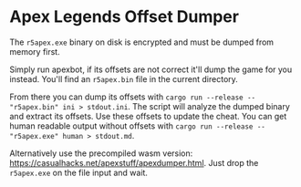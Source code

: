 Apex Legends Offset Dumper
==========================

The `r5apex.exe` binary on disk is encrypted and must be dumped from memory first.

Simply run apexbot, if its offsets are not correct it'll dump the game for you instead. You'll find an `r5apex.bin` file in the current directory.

From there you can dump its offsets with `cargo run --release -- "r5apex.bin" ini > stdout.ini`. The script will analyze the dumped binary and extract its offsets. Use these offsets to update the cheat. You can get human readable output without offsets with `cargo run --release -- "r5apex.exe" human > stdout.md`.

Alternatively use the precompiled wasm version: <https://casualhacks.net/apexstuff/apexdumper.html>. Just drop the `r5apex.exe` on the file input and wait.
